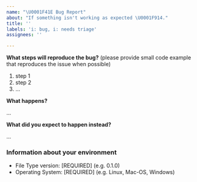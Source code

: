 ```yaml
---
name: "\U0001F41E Bug Report"
about: "If something isn't working as expected \U0001F914."
title: ''
labels: 'i: bug, i: needs triage'
assignees: ''

---
```


**What steps will reproduce the bug?**
(please provide small code example that reproduces the issue when possible)

1. step 1
2. step 2
3. ...

**What happens?**

...

**What did you expect to happen instead?**

...

### Information about your environment

* File Type version: [REQUIRED] (e.g. 0.1.0)
* Operating System: [REQUIRED] (e.g. Linux, Mac-OS, Windows)
